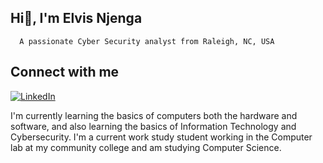 ## Hi👋, I'm Elvis Njenga

      A passionate Cyber Security analyst from Raleigh, NC, USA
## Connect with me

[![LinkedIn](https://img.shields.io/badge/LinkedIn-0077B5?style=for-the-badge&logo=linkedin&logoColor=white)](https://linkedin.com/in/elvis-njenga23/)

I'm currently learning the basics of computers both the hardware and software, and also learning the basics of Information Technology and Cybersecurity.
I'm a current work study student working in the Computer lab at my community college and am studying Computer Science. 
<!--
**ElvisNjenga13/ElvisNjenga13** is a ✨ _special_ ✨ repository because its `README.md` (this file) appears on your GitHub profile.

Here are some ideas to get you started:

- 🔭 I’m currently working on ...
- 🌱 I’m currently learning ...
- 👯 I’m looking to collaborate on ...
- 🤔 I’m looking for help with ...
- 💬 Ask me about ...
- 📫 How to reach me: ...
- 😄 Pronouns: ...
- ⚡ Fun fact: ...
-->
